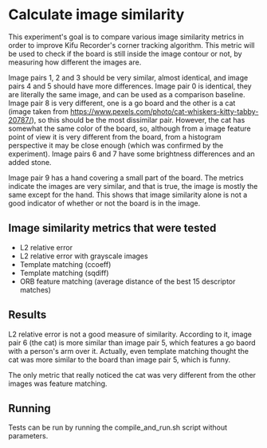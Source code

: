 Calculate image similarity
==========================

This experiment's goal is to compare various image similarity metrics in order
to improve Kifu Recorder's corner tracking algorithm. This metric will be used
to check if the board is still inside the image contour or not, by measuring
how different the images are.

Image pairs 1, 2 and 3 should be very similar, almost identical, and image
pairs 4 and 5 should have more differences. Image pair 0 is identical, they are
literally the same image, and can be used as a comparison baseline. Image pair
8 is very different, one is a go board and the other is a cat (image taken from
https://www.pexels.com/photo/cat-whiskers-kitty-tabby-20787/), so this should
be the most dissimilar pair. However, the cat has somewhat the same color of
the board, so, although from a image feature point of view it is very different
from the board, from a histogram perspective it may be close enough (which was
confirmed by the experiment). Image pairs 6 and 7 have some brightness
differences and an added stone.

Image pair 9 has a hand covering a small part of the board. The metrics
indicate the images are very similar, and that is true, the image is mostly the
same except for the hand. This shows that image similarity alone is not a good
indicator of whether or not the board is in the image.

Image similarity metrics that were tested
-----------------------------------------

- L2 relative error
- L2 relative error with grayscale images
- Template matching (ccoeff)
- Template matching (sqdiff)
- ORB feature matching (average distance of the best 15 descriptor matches)

Results
-------

L2 relative error is not a good measure of similarity. According to it, image
pair 6 (the cat) is more similar than image pair 5, which features a go baord
with a person's arm over it. Actually, even template matching thought the cat
was more similar to the board than image pair 5, which is funny.

The only metric that really noticed the cat was very different from the other
images was feature matching.

Running
-------

Tests can be run by running the compile_and_run.sh script without parameters.
